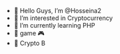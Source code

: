 - 👋 Hello Guys, I’m @Hosseina2
- 👀 I’m interested in Cryptocurrency
- 🌱 I’m currently learning PHP
- 💞️ game 🎮 
- 💞️ Crypto B

<!---
Hosseina2/Hosseina2 is a ✨ special ✨ repository because its `README.md` (this file) appears on your GitHub profile.
You can click the Preview link to take a look at your changes.
--->
